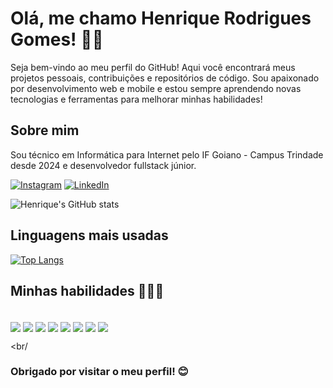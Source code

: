 # Olá, me chamo Henrique Rodrigues Gomes! 👋🏽

Seja bem-vindo ao meu perfil do GitHub! Aqui você encontrará meus projetos pessoais, contribuições e repositórios de código. Sou apaixonado por desenvolvimento web e mobile e estou sempre aprendendo novas tecnologias e ferramentas para melhorar minhas habilidades!

## Sobre mim

Sou técnico em Informática para Internet pelo IF Goiano - Campus Trindade desde 2024 e desenvolvedor fullstack júnior.

[![Instagram](https://img.shields.io/badge/Instagram-E4405F?style=for-the-badge&logo=instagram&logoColor=white)](https://www.instagram.com/henrique.rg06?igsh=MWN3MnBnYWlpMGhweg==)
[![LinkedIn](https://img.shields.io/badge/LinkedIn-0077B5?style=for-the-badge&logo=linkedin&logoColor=white)](https://www.linkedin.com/in/henrique-gomes-874abb346/)

![Henrique's GitHub stats](https://github-readme-stats.vercel.app/api?username=henriqueRg006&show_icons=true&theme=transparent)


## Linguagens mais usadas

[![Top Langs](https://github-readme-stats.vercel.app/api/top-langs/?username=henriqueRg006)](https://github.com/henriqueRg006/github-readme-stats)


## Minhas habilidades 👨🏽‍💻

<div style="display: inline-block"> <br/>
    <img align="center" src="https://img.shields.io/badge/HTML-239120?style=for-the-badge&logo=html5&logoColor=white"/>
    <img align="center" src="https://img.shields.io/badge/CSS-239120?&style=for-the-badge&logo=css3&logoColor=white"/>
    <img align="center" src="https://img.shields.io/badge/JavaScript-F7DF1E?style=for-the-badge&logo=javascript&logoColor=black"/>
    <img align="center" src="https://img.shields.io/badge/Java-ED8B00?style=for-the-badge&logo=openjdk&logoColor=white"/>
    <img align="center" src="https://img.shields.io/badge/React-20232A?style=for-the-badge&logo=react&logoColor=61DAFB"/>
    <img align="center" src="https://img.shields.io/badge/React_Native-20232A?style=for-the-badge&logo=react&logoColor=61DAFB"/>
    <img align="center" src="https://img.shields.io/badge/Node%20js-339933?style=for-the-badge&logo=nodedotjs&logoColor=white"/>
    <img align="center" src="https://img.shields.io/badge/PostgreSQL-316192?style=for-the-badge&logo=postgresql&logoColor=white"/>
</div>

<br/

### Obrigado por visitar o meu perfil! 😊
